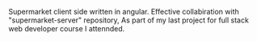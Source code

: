 Supermarket client side written in angular.
Effective collabiration with "supermarket-server" repository,
As part of my last project for full stack web developer course I attennded.
